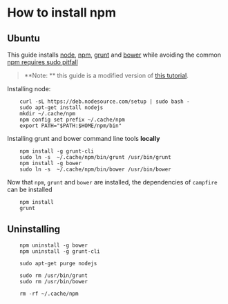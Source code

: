 
# How to install npm

## Ubuntu 

This guide installs [node](http://nodejs.org/), [npm](https://www.npmjs.com/), [grunt](http://gruntjs.com/) and [bower](https://bower.io) while avoiding the common [npm requires sudo pitfall](http://stackoverflow.com/questions/16151018/npm-throws-error-without-sudo) 

> **Note: ** this guide is a modified version of [this tutorial](https://nodesource.com/blog/chris-lea-joins-forces-with-nodesource).

Installing node: 
```
	curl -sL https://deb.nodesource.com/setup | sudo bash -
	sudo apt-get install nodejs
	mkdir ~/.cache/npm
	npm config set prefix ~/.cache/npm
	export PATH="$PATH:$HOME/npm/bin"
```

Installing grunt and bower command line tools **locally**
```
	npm install -g grunt-cli 
	sudo ln -s  ~/.cache/npm/bin/grunt /usr/bin/grunt
	npm install -g bower  
	sudo ln -s  ~/.cache/npm/bin/bower /usr/bin/bower
```

Now that `npm`, `grunt` and `bower` are installed, the dependencies of `campfire` can be installed
```shell
	npm install 
	grunt 
```

## Uninstalling

```
	npm uninstall -g bower 
	npm uninstall -g grunt-cli

	sudo apt-get purge nodejs
	
	sudo rm /usr/bin/grunt
	sudo rm /usr/bin/bower
	
	rm -rf ~/.cache/npm
```
